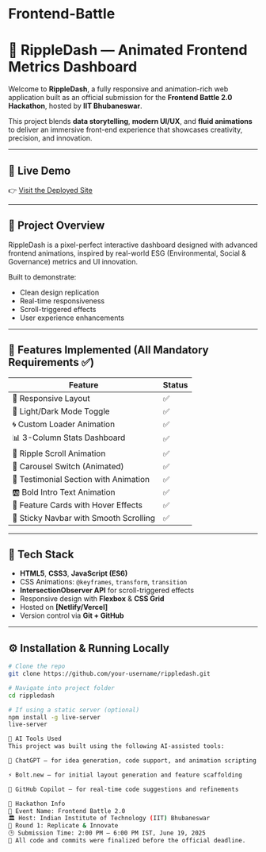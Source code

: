 # Frontend-Battle

# 🌊 RippleDash — Animated Frontend Metrics Dashboard

Welcome to **RippleDash**, a fully responsive and animation-rich web application built as an official submission for the **Frontend Battle 2.0 Hackathon**, hosted by **IIT Bhubaneswar**.

This project blends **data storytelling**, **modern UI/UX**, and **fluid animations** to deliver an immersive front-end experience that showcases creativity, precision, and innovation.

---

## 🚀 Live Demo

👉 [Visit the Deployed Site](https://glowing-paletas-34b6c8.netlify.app/)

---

## 🎯 Project Overview

RippleDash is a pixel-perfect interactive dashboard designed with advanced frontend animations, inspired by real-world ESG (Environmental, Social & Governance) metrics and UI innovation.

Built to demonstrate:
- Clean design replication
- Real-time responsiveness
- Scroll-triggered effects
- User experience enhancements

---

## 🧩 Features Implemented (All Mandatory Requirements ✅)

| Feature                                | Status  |
|----------------------------------------|---------|
| 🔁 Responsive Layout                   | ✅       |
| 🎨 Light/Dark Mode Toggle              | ✅       |
| 🌀 Custom Loader Animation             | ✅       |
| 📊 3-Column Stats Dashboard            | ✅       |
| 🌊 Ripple Scroll Animation             | ✅       |
| 🎠 Carousel Switch (Animated)          | ✅       |
| 💬 Testimonial Section with Animation  | ✅       |
| 🆎 Bold Intro Text Animation           | ✅       |
| 🧰 Feature Cards with Hover Effects    | ✅       |
| 📌 Sticky Navbar with Smooth Scrolling | ✅       |

---

## 🔧 Tech Stack

- **HTML5**, **CSS3**, **JavaScript (ES6)**
- CSS Animations: `@keyframes`, `transform`, `transition`
- **IntersectionObserver API** for scroll-triggered effects
- Responsive design with **Flexbox** & **CSS Grid**
- Hosted on **[Netlify/Vercel]**
- Version control via **Git + GitHub**

---

## ⚙️ Installation & Running Locally

```bash
# Clone the repo
git clone https://github.com/your-username/rippledash.git

# Navigate into project folder
cd rippledash

# If using a static server (optional)
npm install -g live-server
live-server

🧠 AI Tools Used
This project was built using the following AI-assisted tools:

🧠 ChatGPT – for idea generation, code support, and animation scripting

⚡ Bolt.new – for initial layout generation and feature scaffolding

🤖 GitHub Copilot – for real-time code suggestions and refinements

🏫 Hackathon Info
🎯 Event Name: Frontend Battle 2.0
🏛️ Host: Indian Institute of Technology (IIT) Bhubaneswar
📅 Round 1: Replicate & Innovate
🕒 Submission Time: 2:00 PM – 6:00 PM IST, June 19, 2025
🚨 All code and commits were finalized before the official deadline.


